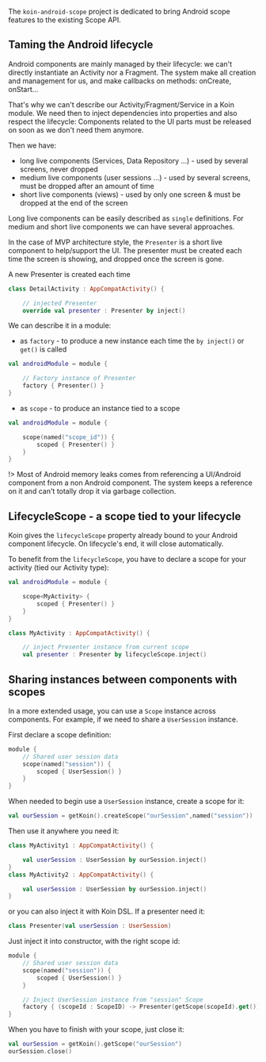 
The `koin-android-scope` project is dedicated to bring Android scope features to the existing Scope API.


## Taming the Android lifecycle

Android components are mainly managed by their lifecycle: we can't directly instantiate an Activity nor a Fragment. The system
make all creation and management for us, and make callbacks on methods: onCreate, onStart...

That's why we can't describe our Activity/Fragment/Service in a Koin module. We need then to inject dependencies into properties and also
respect the lifecycle: Components related to the UI parts must be released on soon as we don't need them anymore.

Then we have:

* long live components (Services, Data Repository ...) - used by several screens, never dropped
* medium live components (user sessions ...) - used by several screens, must be dropped after an amount of time
* short live components (views) - used by only one screen & must be dropped at the end of the screen

Long live components can be easily described as `single` definitions. For medium and short live components we can have several approaches.

In the case of MVP architecture style, the `Presenter` is a short live component to help/support the UI. The presenter must be created each time the screen is showing,
and dropped once the screen is gone.

A new Presenter is created each time

```kotlin
class DetailActivity : AppCompatActivity() {

    // injected Presenter
    override val presenter : Presenter by inject()
```

We can describe it in a module:


* as `factory` - to produce a new instance each time the `by inject()` or `get()` is called

```kotlin
val androidModule = module {

    // Factory instance of Presenter
    factory { Presenter() }
}
```

* as `scope` - to produce an instance tied to a scope

```kotlin
val androidModule = module {

    scope(named("scope_id")) {
        scoped { Presenter() }
    }
}
```

!> Most of Android memory leaks comes from referencing a UI/Android component from a non Android component. The system keeps a reference
on it and can't totally drop it via garbage collection.

## LifecycleScope - a scope tied to your lifecycle

Koin gives the `lifecycleScope` property already bound to your Android component lifecycle. On lifecycle's end, it will close automatically.

To benefit from the `lifecycleScope`, you have to declare a scope for your activity (tied our Activity type):

```kotlin
val androidModule = module {

    scope<MyActivity> {
        scoped { Presenter() }
    }
}
```

```kotlin
class MyActivity : AppCompatActivity() {

    // inject Presenter instance from current scope
    val presenter : Presenter by lifecycleScope.inject()

```


## Sharing instances between components with scopes

In a more extended usage, you can use a `Scope` instance across components. For example, if we need to share a `UserSession` instance.

First declare a scope definition:

```kotlin
module {
    // Shared user session data
    scope(named("session")) {
        scoped { UserSession() }
    }
}
```

When needed to begin use a `UserSession` instance, create a scope for it:

```kotlin
val ourSession = getKoin().createScope("ourSession",named("session"))
```

Then use it anywhere you need it:

```kotlin
class MyActivity1 : AppCompatActivity() {

    val userSession : UserSession by ourSession.inject()
}
class MyActivity2 : AppCompatActivity() {

    val userSession : UserSession by ourSession.inject()
}
```

or you can also inject it with Koin DSL. If a presenter need it:

```kotlin
class Presenter(val userSession : UserSession)
```

Just inject it into constructor, with the right scope id:

```kotlin
module {
    // Shared user session data
    scope(named("session")) {
        scoped { UserSession() }
    }

    // Inject UserSession instance from "session" Scope
    factory { (scopeId : ScopeID) -> Presenter(getScope(scopeId).get())}
}
```

When you have to finish with your scope, just close it:

```kotlin
val ourSession = getKoin().getScope("ourSession")
ourSession.close()
```

